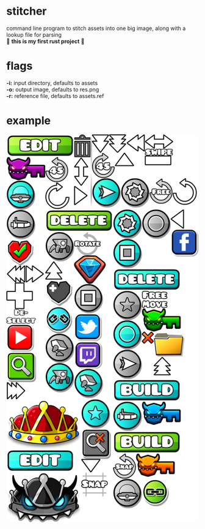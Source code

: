 # stitcher
command line program to stitch assets into one big image, along with a lookup file for parsing<br>
🚨 **this is my first rust project** 🚨
# flags
**-i:** input directory, defaults to assets<br>
**-o:** output image, defaults to res.png<br>
**-r:** reference file, defaults to assets.ref<br>
# example
![example](/example/res.png)
